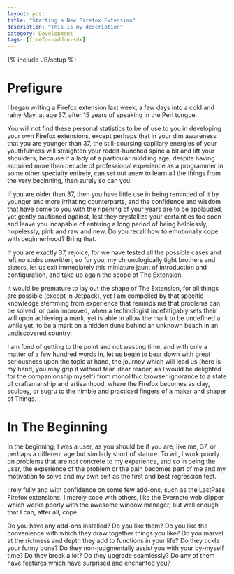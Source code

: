 ```yaml
---
layout: post
title: "Starting a New Firefox Extension"
description: "This is my description"
category: Development
tags: [firefox-addon-sdk]
---
```

{% include JB/setup %}
# Prefigure

I began writing a Firefox extension last week, a few days into a cold and rainy May, at age 37, after 15 years of speaking in the Perl tongue.  

You will not find these personal statistics to be of use to you in developing your own Firefox extensions, except perhaps that in your dim awareness that you are younger than 37, the still-coursing capillary energies of your youthfulness will straighten your reddit-hunched spine a bit and lift your shoulders, because if a lady of a particular middling age, despite having acquired more than decade of professional experience as a programmer in some other specialty entirely, can set out anew to learn all the things from the very beginning, then surely so can you!

If you are older than 37, then you have little use in being reminded of it by younger and more irritating counterparts, and the confidence and wisdom that have come to you with the ripening of your years are to be applauded, yet gently cautioned against, lest they crystallize your certainties too soon and leave you incapable of entering a long period of being helplessly, hopelessly, pink and raw and new. Do you recall how to emotionally cope with beginnerhood? Bring that.

If you are exactly 37, rejoice, for we have tested all the possible cases and left no stubs unwritten, so for you, my chronologically tight brothers and sisters, let us exit immediately this miniature jaunt of introduction and configuration, and take up again the scope of The Extension. 

It would be premature to lay out the shape of The Extension, for all things are possible (except in Jetpack), yet I am compelled by that specific knowledge stemming from experience that reminds me that problems can be solved, or pain improved, when a technologist indefatigably sets their will upon achieving a mark, yet is able to allow the mark to be undefined a while yet, to be a mark on a hidden dune behind an unknown beach in an undiscovered country.

I am fond of getting to the point and not wasting time, and with only a matter of a few hundred words in, let us begin to bear down with great seriousness upon the topic at hand, the journey which will lead us (here is my hand, you may grip it without fear, dear reader, as I would be delighted for the companionship myself) from monolithic browser ignorance to a state of craftsmanship and artisanhood, where the Firefox becomes as clay, sculpey, or sugru to the nimble and practiced fingers of a maker and shaper of Things.

# In The Beginning

In the beginning, I was a user, as you should be if you are, like me, 37, or perhaps a different age but similarly short of stature. To wit, I work poorly on problems that are not concrete to my experience, and so in being the user, the experience of the problem or the pain becomes part of me and my motivation to solve and my own self as the first and best regression test. 

I rely fully and with confidence on some few add-ons, such as the LastPass Firefox extensions. I merely cope with others, like the Evernote web clipper which works poorly with the awesome window manager, but well enough that I can, after all, cope.
  
Do you have any add-ons installed? 
Do you like them? 
Do you like the convenience with which they draw together things you like? 
Do you marvel at the richness and depth they add to functions in your life? 
Do they tickle your funny bone?
Do they non-judgmentally assist you with your by-myself time?
Do they break a lot?
Do they upgrade seamlessly?
Do any of them have features which have surprised and enchanted you?

